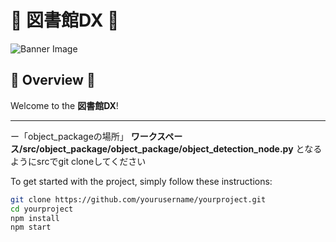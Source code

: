 # 🌈 **図書館DX** 🌈

![Banner Image](https://example.com/banner-image.jpg)  <!-- ここにバナー画像URLを追加 -->

## 🌟 **Overview** 🌟

Welcome to the **図書館DX**! 

---


ー「object_packageの場所」
	**ワークスペース/src/object_package/object_package/object_detection_node.py**
	となるようにsrcでgit cloneしてください



To get started with the project, simply follow these instructions:

```bash
git clone https://github.com/yourusername/yourproject.git
cd yourproject
npm install
npm start
